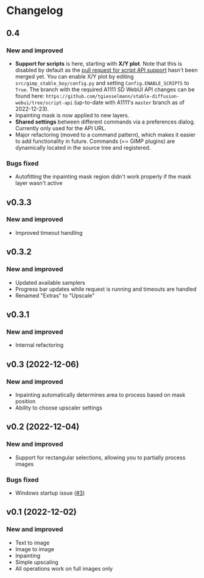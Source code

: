 # Changelog

## 0.4

### New and improved

- **Support for scripts** is here, starting with **X/Y plot**. Note that this is disabled by default as the [pull request for script API support](https://github.com/AUTOMATIC1111/stable-diffusion-webui/pull/5940) hasn't been merged yet. You can enable X/Y plot by editing `src/gimp_stable_boy/config.py` and setting `Config.ENABLE_SCRIPTS` to `True`. The branch with the required A1111 SD WebUI API changes can be found here: `https://github.com/tgiesselmann/stable-diffusion-webui/tree/script-api` (up-to-date with A1111's `master` branch as of 2022-12-23).
- Inpainting mask is now applied to new layers.
- **Shared settings** between different commands via a preferences dialog. Currently only used for the API URL.
- Major refactoring (moved to a command pattern), which makes it easier to add functionality in future. Commands (== GIMP plugins) are dynamically located in the source tree and registered.

### Bugs fixed

- Autofitting the inpainting mask region didn't work properly if the mask layer wasn't active

## v0.3.3

### New and improved

- Improved timeout handling

## v0.3.2

### New and improved

- Updated available samplers
- Progress bar updates while request is running and timeouts are handled
- Renamed "Extras" to "Upscale"

## v0.3.1

### New and improved

- Internal refactoring

## v0.3 (2022-12-06)

### New and improved

- Inpainting automatically determines area to process based on mask position
- Ability to choose upscaler settings

## v0.2 (2022-12-04)

### New and improved

- Support for rectangular selections, allowing you to partially process images

### Bugs fixed

- Windows startup issue ([#3](https://github.com/tgiesselmann/gimp-stable-boy/pull/3))

## v0.1 (2022-12-02)

### New and improved

- Text to image
- Image to image
- Inpainting
- Simple upscaling
- All operations work on full images only
